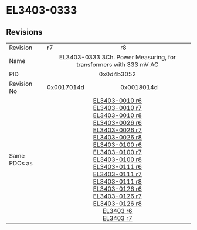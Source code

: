 # EL3403-0333

## Revisions
<table>
<tr>
<td>Revision</td>
<td>r7</td>
<td>r8</td>
</tr>
<tr>
<td>Name</td>
<td colspan=2 align="center">EL3403-0333 3Ch. Power Measuring, for transformers with 333 mV AC</td>
</tr>
<tr>
<td>PID</td>
<td colspan=2 align="center">0x0d4b3052</td>
</tr>
<tr>
<td>Revision No</td>
<td>0x0017014d</td>
<td>0x0018014d</td>
</tr>
<tr>
<td>Same PDOs as</td>
<td colspan=2 align="center"><a href="EL3403-0010.md">EL3403-0010 r6</a><br/><a href="EL3403-0010.md">EL3403-0010 r7</a><br/><a href="EL3403-0010.md">EL3403-0010 r8</a><br/><a href="EL3403-0026.md">EL3403-0026 r6</a><br/><a href="EL3403-0026.md">EL3403-0026 r7</a><br/><a href="EL3403-0026.md">EL3403-0026 r8</a><br/><a href="EL3403-0100.md">EL3403-0100 r6</a><br/><a href="EL3403-0100.md">EL3403-0100 r7</a><br/><a href="EL3403-0100.md">EL3403-0100 r8</a><br/><a href="EL3403-0111.md">EL3403-0111 r6</a><br/><a href="EL3403-0111.md">EL3403-0111 r7</a><br/><a href="EL3403-0111.md">EL3403-0111 r8</a><br/><a href="EL3403-0126.md">EL3403-0126 r6</a><br/><a href="EL3403-0126.md">EL3403-0126 r7</a><br/><a href="EL3403-0126.md">EL3403-0126 r8</a><br/><a href="EL3403.md">EL3403 r6</a><br/><a href="EL3403.md">EL3403 r7</a></td>
</tr>
</table>
